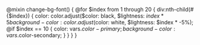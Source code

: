 @mixin change-bg-font() {
  @for $index from 1 through 20 {
    div:nth-child(#{$index}) {
      color: color.adjust($color: black, $lightness: $index * 5%);
      background-color: color.adjust($color: white, $lightness: $index * -5%);
      @if $index == 10 {
        color: vars.$color-primary;
        background-color: vars.$color-secondary;
      }
    }
  }
}